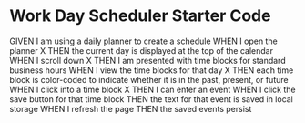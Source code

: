 # Work Day Scheduler Starter Code

GIVEN I am using a daily planner to create a schedule
WHEN I open the planner
X THEN the current day is displayed at the top of the calendar
WHEN I scroll down
X THEN I am presented with time blocks for standard business hours
WHEN I view the time blocks for that day
X THEN each time block is color-coded to indicate whether it is in the past, present, or future
WHEN I click into a time block
X THEN I can enter an event
WHEN I click the save button for that time block
THEN the text for that event is saved in local storage
WHEN I refresh the page
THEN the saved events persist
